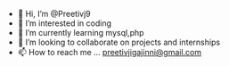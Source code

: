 - 👋 Hi, I’m @Preetivj9
- 👀 I’m interested in coding
- 🌱 I’m currently learning mysql,php
- 💞️ I’m looking to collaborate on projects and internships
- 📫 How to reach me ...
preetivjigajinni@gmail.com
<!---
Preetivj9/Preetivj9 is a ✨ special ✨ repository because its `README.md` (this file) appears on your GitHub profile.
You can click the Preview link to take a look at your changes.
--->
